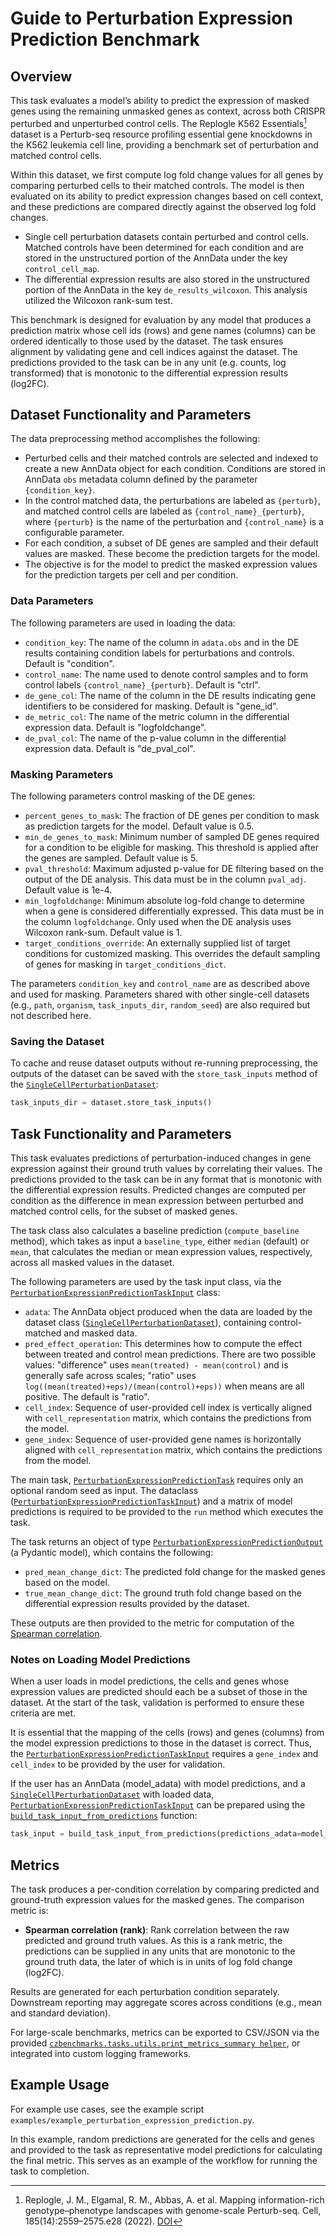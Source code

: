 # Guide to Perturbation Expression Prediction Benchmark

## Overview

This task evaluates a model’s ability to predict the expression of masked genes using the remaining unmasked genes as context, across both CRISPR perturbed and unperturbed control cells. The Replogle K562 Essentials[^replogle-k562-essentials] dataset is a Perturb-seq resource profiling essential gene knockdowns in the K562 leukemia cell line, providing a benchmark set of perturbation and matched control cells. 

Within this dataset, we first compute log fold change values for all genes by comparing perturbed cells to their matched controls. The model is then evaluated on its ability to predict expression changes based on cell context, and these predictions are compared directly against the observed log fold changes.


- Single cell perturbation datasets contain perturbed and control cells. Matched controls have been determined for each condition and are stored in the unstructured portion of the AnnData under the key `control_cell_map`.
- The differential expression results are also stored in the unstructured portion of the AnnData in the key `de_results_wilcoxon`. This analysis utilized the Wilcoxon rank-sum test.

This benchmark is designed for evaluation by any model that produces a prediction matrix whose cell ids (rows) and gene names (columns) can be ordered identically to  those used by the dataset. The task ensures alignment by validating gene and cell indices against the dataset. The predictions provided to the task can be in any unit (e.g. counts, log transformed) that is monotonic to the differential expression results (log2FC).

## Dataset Functionality and Parameters

The data preprocessing method accomplishes the following:

- Perturbed cells and their matched controls are selected and indexed to create a new AnnData object for each condition. Conditions are stored in AnnData `obs` metadata column defined by the parameter ``{condition_key}``.
- In the control matched data, the perturbations are labeled as ``{perturb}``, and matched control cells are labeled as ``{control_name}_{perturb}``, where ``{perturb}`` is the name of the perturbation and ``{control_name}`` is a configurable parameter.
- For each condition, a subset of DE genes are sampled and their default values are masked. These become the prediction targets for the model.
- The objective is for the model to predict the masked expression values for the prediction targets per cell and per condition.

### Data Parameters

The following parameters are used in loading the data:

- `condition_key`: The name of the column in `adata.obs` and in the DE results containing condition labels for perturbations and controls. Default is "condition".
- `control_name`: The name used to denote control samples and to form control labels ``{control_name}_{perturb}``. Default is "ctrl".
- `de_gene_col`: The name of the column in the DE results indicating gene identifiers to be considered for masking. Default is "gene_id".
- `de_metric_col`: The name of the metric column in the differential expression data. Default is "logfoldchange".
- `de_pval_col`: The name of the p-value column in the differential expression data. Default is "de_pval_col".

### Masking Parameters

The following parameters control masking of the DE genes:

- `percent_genes_to_mask`: The fraction of DE genes per condition to mask as prediction targets for the model. Default value is 0.5.
- `min_de_genes_to_mask`: Minimum number of sampled DE genes required for a condition to be eligible for masking. This threshold is applied after the genes are sampled. Default value is 5.
- `pval_threshold`: Maximum adjusted p-value for DE filtering based on the output of the DE analysis. This data must be in the column `pval_adj`. Default value is 1e-4.
- `min_logfoldchange`: Minimum absolute log-fold change to determine when a gene is considered differentially expressed. This data must be in the column `logfoldchange`. Only used when the DE analysis uses Wilcoxon rank-sum. Default value is 1.
- `target_conditions_override`: An externally supplied list of target conditions for customized masking. This overrides the default sampling of genes for masking in `target_conditions_dict`. 

The parameters `condition_key` and `control_name` are as described above and used for masking. Parameters shared with other single-cell datasets (e.g., `path`, `organism`, `task_inputs_dir`, `random_seed`) are also required but not described here.

### Saving the Dataset

To cache and reuse dataset outputs without re-running preprocessing, the outputs of the dataset can be saved with the `store_task_inputs` method of the [`SingleCellPerturbationDataset`](../autoapi/czbenchmarks/datasets/single_cell_perturbation/index.html):

  ```python
  task_inputs_dir = dataset.store_task_inputs()
  ```

## Task Functionality and Parameters 

This task evaluates predictions of perturbation-induced changes in gene expression against their ground truth values by correlating their values. The predictions provided to the task can be in any format that is monotonic with the differential expression results. Predicted changes are computed per condition as the difference in mean expression between perturbed and matched control cells, for the subset of masked genes.

The task class also calculates a baseline prediction (`compute_baseline` method), which takes as input a `baseline_type`, either `median` (default) or `mean`, that calculates the median or mean expression values, respectively, across all masked values in the dataset.

The following parameters are used by the task input class, via the [`PerturbationExpressionPredictionTaskInput`](../autoapi/czbenchmarks/tasks/single_cell/perturbation_expression_prediction/index.html) class:  

- `adata`: The AnnData object produced when the data are loaded by the dataset class ([`SingleCellPerturbationDataset`](../autoapi/czbenchmarks/datasets/single_cell_perturbation/index.html)), containing control-matched and masked data.
- `pred_effect_operation`: This determines how to compute the effect between treated and control mean predictions. There are two possible values: "difference" uses `mean(treated) - mean(control)` and is generally safe across scales; "ratio" uses `log((mean(treated)+eps)/(mean(control)+eps))` when means are all positive. The default is "ratio".
- `cell_index`: Sequence of user-provided cell index is vertically aligned with `cell_representation` matrix, which contains the predictions from the model.
- `gene_index`: Sequence of user-provided gene names is horizontally aligned with `cell_representation` matrix, which contains the predictions from the model.

The main task, [`PerturbationExpressionPredictionTask`](../autoapi/czbenchmarks/tasks/single_cell/perturbation_expression_prediction/index.html) requires only an optional random seed as input. The dataclass ([`PerturbationExpressionPredictionTaskInput`](../autoapi/czbenchmarks/tasks/single_cell/perturbation_expression_prediction/index.html)) and a matrix of model predictions is required to be provided to the `run` method which executes the task.

The task returns an object of type [`PerturbationExpressionPredictionOutput`](../autoapi/czbenchmarks/tasks/single_cell/perturbation_expression_prediction/index.html) (a Pydantic model), which contains the following:

- `pred_mean_change_dict`: The predicted fold change for the masked genes based on the model.
- `true_mean_change_dict`: The ground truth fold change based on the differential expression results provided by the dataset.

These outputs are then provided to the metric for computation of the [Spearman correlation](../autoapi/czbenchmarks/metrics/implementations/index.html).


### Notes on Loading Model Predictions

When a user loads in model predictions, the cells and genes whose expression values are predicted should each be a subset of those in the dataset. At the start of the task, validation is performed to ensure these criteria are met. 

It is essential that the mapping of the cells (rows) and genes (columns) from the model expression predictions to those in the dataset is correct. Thus, the [`PerturbationExpressionPredictionTaskInput`](../autoapi/czbenchmarks/tasks/single_cell/perturbation_expression_prediction/index.html) requires a `gene_index` and `cell_index` to be provided by the user for validation.

If the user has an AnnData (model_adata) with model predictions, and a [`SingleCellPerturbationDataset`](../autoapi/czbenchmarks/datasets/single_cell_perturbation/index.html) with loaded data, [`PerturbationExpressionPredictionTaskInput`](../autoapi/czbenchmarks/tasks/single_cell/perturbation_expression_prediction/index.html) can be prepared using the [`build_task_input_from_predictions`](../autoapi/czbenchmarks/tasks/single_cell/perturbation_expression_prediction/index.html) function:

  ```python
  task_input = build_task_input_from_predictions(predictions_adata=model_adata, dataset_adata=dataset.adata)
  ```

## Metrics

The task produces a per-condition correlation by comparing predicted and ground-truth expression values for the masked genes. The comparison metric is:

- **Spearman correlation (rank)**: Rank correlation between the raw predicted and ground truth values. As this is a rank metric, the predictions can be supplied in any units that are monotonic to the ground truth data, the later of which is in units of log fold change (log2FC).


Results are generated for each perturbation condition separately. Downstream reporting may aggregate scores across conditions (e.g., mean and standard deviation).

For large-scale benchmarks, metrics can be exported to CSV/JSON via the provided [`czbenchmarks.tasks.utils.print_metrics_summary helper`](../autoapi/czbenchmarks/tasks/utils/index.html), or integrated into custom logging frameworks.

## Example Usage

For example use cases, see the example script `examples/example_perturbation_expression_prediction.py`.  

In this example, random predictions are generated for the cells and genes and provided to the task as representative model predictions for calculating the final metric. This serves as an example of the workflow for running the task to completion.

[^replogle-k562-essentials]: Replogle, J. M., Elgamal, R. M., Abbas, A. et al. Mapping information-rich genotype–phenotype landscapes with genome-scale Perturb-seq. Cell, 185(14):2559–2575.e28 (2022). [DOI](https://doi.org/10.1016/j.cell.2022.05.013)

